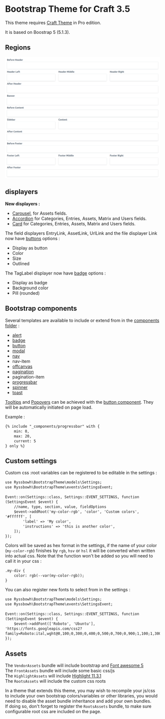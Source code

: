 # Bootstrap Theme for Craft 3.5

This theme requires [Craft Theme](https://plugins.craftcms.com/themes) in Pro edition.

It is based on Boostrap 5 (5.1.3).

## Regions

![Regions](images/regions.png)

## displayers

**New displayers :**  
- [Carousel](https://getbootstrap.com/docs/5.0/components/carousel/), for Assets fields.  
- [Accordion](https://getbootstrap.com/docs/5.0/components/accordion/) for Categories, Entries, Assets, Matrix and Users fields.  
- [Card](https://getbootstrap.com/docs/5.0/components/card/) for Categories, Entries, Assets, Matrix and Users fields.  

The field displayers EntryLink, AssetLink, UrlLink and the file displayer Link now have [buttons](https://getbootstrap.com/docs/5.0/components/buttons/) options :  
- Display as button
- Color
- Size
- Outlined

The TagLabel displayer now have [badge](https://getbootstrap.com/docs/5.0/components/badge/) options :  
- Display as badge
- Background color
- Pill (rounded)

## Bootstrap components

Several templates are available to include or extend from in the [components folder](src/templates/front/_components) :
- [alert](https://getbootstrap.com/docs/5.0/components/alerts/)
- [badge](https://getbootstrap.com/docs/5.0/components/badge/)
- [button](https://getbootstrap.com/docs/5.0/components/buttons/)
- [modal](https://getbootstrap.com/docs/5.0/components/modal/)
- [nav](https://getbootstrap.com/docs/5.0/components/navs-tabs/)
- nav-item
- [offcanvas](https://getbootstrap.com/docs/5.0/components/offcanvas/)
- [pagination](https://getbootstrap.com/docs/5.0/components/pagination/)
- pagination-item
- [progressbar](https://getbootstrap.com/docs/5.0/components/progress/)
- [spinner](https://getbootstrap.com/docs/5.0/components/spinners/)
- [toast](https://getbootstrap.com/docs/5.0/components/toasts/)

[Tooltips](https://getbootstrap.com/docs/5.0/components/tooltips/) and [Popovers](https://getbootstrap.com/docs/5.0/components/popovers/) can be achieved with the [button component](src/templates/front/_components/button.twig). They will be automatically initiated on page load.

Example :
```
{% include "_components/progressbar" with {
    min: 0,
    max: 20,
    current: 5
} only %}
```

## Custom settings
Custom css :root variables can be registered to be editable in the settings :

```
use Ryssbowh\BootstrapTheme\models\Settings;
use Ryssbowh\BootstrapTheme\events\SettingsEvent;

Event::on(Settings::class, Settings::EVENT_SETTINGS, function (SettingsEvent $event) {
    //name, type, section, value, fieldOptions
    $event->addRoot('my-color-rgb', 'color', 'Custom colors', '#ffffff', [
        'label' => 'My color',
        'instructions' => 'this is another color',
    ]);
});
```

Colors will be saved as hex format in the settings, if the name of your color (`my-color-rgb`) finishes by `rgb`, `hsv` or `hsl` it will be converted when written into actual css. Note that the function won't be added so you will need to call it in your css :
```
.my-div {
    color: rgb(--var(my-color-rgb));
}
```
You can also register new fonts to select from in the settings :
```
use Ryssbowh\BootstrapTheme\models\Settings;
use Ryssbowh\BootstrapTheme\events\SettingsEvent;

Event::on(Settings::class, Settings::EVENT_SETTINGS, function (SettingsEvent $event) {
    $event->addFont(['Roboto', 'Ubuntu'], 'https://fonts.googleapis.com/css2?family=Roboto:ital,wght@0,100;0,300;0,400;0,500;0,700;0,900;1,100;1,300;1,400;1,500;1,700;1,900&family=Ubuntu:ital,wght@0,300;0,400;0,500;0,700;1,300;1,400;1,500;1,700&display=swap');
});
```

## Assets

The `VendorAssets` bundle will include bootstrap and [Font awesome 5](https://fontawesome.com/v5.0/icons)  
The `FrontAssets` bundle will include some basic css/js  
The `HighlightAssets` will include [Highlight 11.3.1](https://highlightjs.org/)  
The `RootsAssets` will include the custom css roots

In a theme that extends this theme, you may wish to recompile your js/css to include your own bootstrap colors/variables or other libraries, you would need to disable the asset bundle inheritance and add your own bundles.  
If doing so, don't forget to register the `RootsAssets` bundle, to make sure configurable root css are included on the page.